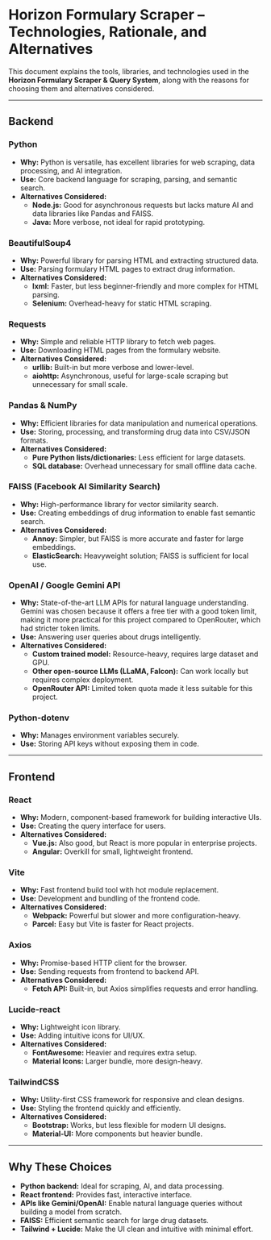 # Horizon Formulary Scraper – Technologies, Rationale, and Alternatives

This document explains the tools, libraries, and technologies used in the **Horizon Formulary Scraper & Query System**, along with the reasons for choosing them and alternatives considered.

---

## Backend

### Python
- **Why:** Python is versatile, has excellent libraries for web scraping, data processing, and AI integration.
- **Use:** Core backend language for scraping, parsing, and semantic search.
- **Alternatives Considered:**
  - **Node.js:** Good for asynchronous requests but lacks mature AI and data libraries like Pandas and FAISS.
  - **Java:** More verbose, not ideal for rapid prototyping.

### BeautifulSoup4
- **Why:** Powerful library for parsing HTML and extracting structured data.
- **Use:** Parsing formulary HTML pages to extract drug information.
- **Alternatives Considered:**
  - **lxml:** Faster, but less beginner-friendly and more complex for HTML parsing.
  - **Selenium:** Overhead-heavy for static HTML scraping.

### Requests
- **Why:** Simple and reliable HTTP library to fetch web pages.
- **Use:** Downloading HTML pages from the formulary website.
- **Alternatives Considered:**
  - **urllib:** Built-in but more verbose and lower-level.
  - **aiohttp:** Asynchronous, useful for large-scale scraping but unnecessary for small scale.

### Pandas & NumPy
- **Why:** Efficient libraries for data manipulation and numerical operations.
- **Use:** Storing, processing, and transforming drug data into CSV/JSON formats.
- **Alternatives Considered:**
  - **Pure Python lists/dictionaries:** Less efficient for large datasets.
  - **SQL database:** Overhead unnecessary for small offline data cache.

### FAISS (Facebook AI Similarity Search)
- **Why:** High-performance library for vector similarity search.
- **Use:** Creating embeddings of drug information to enable fast semantic search.
- **Alternatives Considered:**
  - **Annoy:** Simpler, but FAISS is more accurate and faster for large embeddings.
  - **ElasticSearch:** Heavyweight solution; FAISS is sufficient for local use.

### OpenAI / Google Gemini API
- **Why:** State-of-the-art LLM APIs for natural language understanding. Gemini was chosen because it offers a free tier with a good token limit, making it more practical for this project compared to OpenRouter, which had stricter token limits.
- **Use:** Answering user queries about drugs intelligently.
- **Alternatives Considered:**
  - **Custom trained model:** Resource-heavy, requires large dataset and GPU.
  - **Other open-source LLMs (LLaMA, Falcon):** Can work locally but requires complex deployment.
  - **OpenRouter API:** Limited token quota made it less suitable for this project.

### Python-dotenv
- **Why:** Manages environment variables securely.
- **Use:** Storing API keys without exposing them in code.

---

## Frontend

### React
- **Why:** Modern, component-based framework for building interactive UIs.
- **Use:** Creating the query interface for users.
- **Alternatives Considered:**
  - **Vue.js:** Also good, but React is more popular in enterprise projects.
  - **Angular:** Overkill for small, lightweight frontend.

### Vite
- **Why:** Fast frontend build tool with hot module replacement.
- **Use:** Development and bundling of the frontend code.
- **Alternatives Considered:**
  - **Webpack:** Powerful but slower and more configuration-heavy.
  - **Parcel:** Easy but Vite is faster for React projects.

### Axios
- **Why:** Promise-based HTTP client for the browser.
- **Use:** Sending requests from frontend to backend API.
- **Alternatives Considered:**
  - **Fetch API:** Built-in, but Axios simplifies requests and error handling.

### Lucide-react
- **Why:** Lightweight icon library.
- **Use:** Adding intuitive icons for UI/UX.
- **Alternatives Considered:**
  - **FontAwesome:** Heavier and requires extra setup.
  - **Material Icons:** Larger bundle, more design-heavy.

### TailwindCSS
- **Why:** Utility-first CSS framework for responsive and clean designs.
- **Use:** Styling the frontend quickly and efficiently.
- **Alternatives Considered:**
  - **Bootstrap:** Works, but less flexible for modern UI designs.
  - **Material-UI:** More components but heavier bundle.

---

## Why These Choices
- **Python backend:** Ideal for scraping, AI, and data processing.
- **React frontend:** Provides fast, interactive interface.
- **APIs like Gemini/OpenAI:** Enable natural language queries without building a model from scratch.
- **FAISS:** Efficient semantic search for large drug datasets.
- **Tailwind + Lucide:** Make the UI clean and intuitive with minimal effort.
